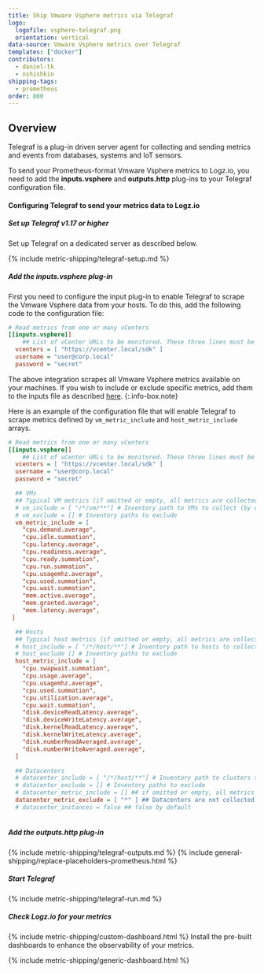 ```yaml
---
title: Ship Vmware Vsphere metrics via Telegraf
logo:
  logofile: vsphere-telegraf.png
  orientation: vertical
data-source: Vmware Vsphere metrics over Telegraf
templates: ["docker"]
contributors:
  - daniel-tk
  - nshishkin
shipping-tags:  
  - prometheus
order: 800
---
```



## Overview

Telegraf is a plug-in driven server agent for collecting and sending metrics and events from databases, systems and IoT sensors.

To send your Prometheus-format Vmware Vsphere metrics to Logz.io, you need to add the **inputs.vsphere** and **outputs.http** plug-ins to your Telegraf configuration file.

#### Configuring Telegraf to send your metrics data to Logz.io

<div class="tasklist">

##### Set up Telegraf v1.17 or higher

Set up Telegraf on a dedicated server as described below.
  
{% include metric-shipping/telegraf-setup.md %}
 
##### Add the inputs.vsphere plug-in

First you need to configure the input plug-in to enable Telegraf to scrape the Vmware Vsphere data from your hosts. To do this, add the following code to the configuration file:


``` ini
# Read metrics from one or many vCenters
[[inputs.vsphere]]
    ## List of vCenter URLs to be monitored. These three lines must be uncommented and edited for the plugin to work.
  vcenters = [ "https://vcenter.local/sdk" ]
  username = "user@corp.local"
  password = "secret"
```


<!-- info-box-start:info -->
The above integration scrapes all Vmware Vsphere metrics available on your machines. 
If you wish to include or exclude specific metrics, add them to the inputs file as described [here](https://github.com/influxdata/telegraf/blob/release-1.19/plugins/inputs/vsphere/README.md).
{:.info-box.note}
<!-- info-box-end -->


Here is an example of the configuration file that will enable Telegraf to scrape metrics defined by `vm_metric_include` and `host_metric_include` arrays.

``` ini
# Read metrics from one or many vCenters
[[inputs.vsphere]]
    ## List of vCenter URLs to be monitored. These three lines must be uncommented and edited for the plugin to work.
  vcenters = [ "https://vcenter.local/sdk" ]
  username = "user@corp.local"
  password = "secret"

  ## VMs
  ## Typical VM metrics (if omitted or empty, all metrics are collected)
  # vm_include = [ "/*/vm/**"] # Inventory path to VMs to collect (by default all are collected)
  # vm_exclude = [] # Inventory paths to exclude
  vm_metric_include = [
    "cpu.demand.average",
    "cpu.idle.summation",
    "cpu.latency.average",
    "cpu.readiness.average",
    "cpu.ready.summation",
    "cpu.run.summation",
    "cpu.usagemhz.average",
    "cpu.used.summation",
    "cpu.wait.summation",
    "mem.active.average",
    "mem.granted.average",
    "mem.latency.average",
 ]

  ## Hosts
  ## Typical host metrics (if omitted or empty, all metrics are collected)
  # host_include = [ "/*/host/**"] # Inventory path to hosts to collect (by default all are collected)
  # host_exclude [] # Inventory paths to exclude
  host_metric_include = [
    "cpu.swapwait.summation",
    "cpu.usage.average",
    "cpu.usagemhz.average",
    "cpu.used.summation",
    "cpu.utilization.average",
    "cpu.wait.summation",
    "disk.deviceReadLatency.average",
    "disk.deviceWriteLatency.average",
    "disk.kernelReadLatency.average",
    "disk.kernelWriteLatency.average",
    "disk.numberReadAveraged.average",
    "disk.numberWriteAveraged.average",
  ]

  ## Datacenters
  # datacenter_include = [ "/*/host/**"] # Inventory path to clusters to collect (by default all are collected)
  # datacenter_exclude = [] # Inventory paths to exclude
  # datacenter_metric_include = [] ## if omitted or empty, all metrics are collected
  datacenter_metric_exclude = [ "*" ] ## Datacenters are not collected by default.
  # datacenter_instances = false ## false by default
  
```

##### Add the outputs.http plug-in

{% include metric-shipping/telegraf-outputs.md %}
{% include general-shipping/replace-placeholders-prometheus.html %}

##### Start Telegraf

{% include metric-shipping/telegraf-run.md %}

##### Check Logz.io for your metrics

{% include metric-shipping/custom-dashboard.html %} Install the pre-built dashboards to enhance the observability of your metrics.

<!-- logzio-inject:install:grafana:dashboards ids=["VpeHVDlhfo1mF22Lc0UKf", "6CpW1YzdonmTQ8uIXAN5OL", "3AvORCMPVJd8948i9oKaBO"] -->

{% include metric-shipping/generic-dashboard.html %} 


</div>
